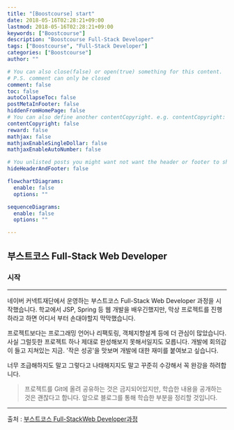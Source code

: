 ```yaml
---
title: "[Boostcourse] start"
date: 2018-05-16T02:28:21+09:00
lastmod: 2018-05-16T02:28:21+09:00
keywords: ["Boostcourse"]
description: "Boostcourse Full-Stack Developer"
tags: ["Boostcourse", "Full-Stack Developer"]
categories: ["Boostcourse"]
author: ""

# You can also close(false) or open(true) something for this content.
# P.S. comment can only be closed
comment: false
toc: false
autoCollapseToc: false
postMetaInFooter: false
hiddenFromHomePage: false
# You can also define another contentCopyright. e.g. contentCopyright: "This is another copyright."
contentCopyright: false
reward: false
mathjax: false
mathjaxEnableSingleDollar: false
mathjaxEnableAutoNumber: false

# You unlisted posts you might want not want the header or footer to show
hideHeaderAndFooter: false

flowchartDiagrams:
  enable: false
  options: ""

sequenceDiagrams: 
  enable: false
  options: ""

---
```


<!--more-->

## 부스트코스  Full-Stack Web Developer

### 시작

---

네이버 커넥트재단에서 운영하는 부스트코스 Full-Stack Web Developer 과정을 시작했습니다. 학교에서 JSP, Spring 등 웹 개발을 배우긴했지만, 막상 프로젝트를 진행하라고 하면 어디서 부터 손대야할지 막막했습니다. 

프로젝트보다는 프로그래밍 언어나 리팩토링, 객체지향설계 등에 더 관심이 많았습니다. 사실 그럴듯한 프로젝트 하나 제대로 완성해보지 못해서일지도 모릅니다. 개발에 회의감이 들고 지쳐있는 지금. '작은 성공'을 맛보며 개발에 대한 재미를 붙여보고 싶습니다.

너무 조급해하지도 말고 그렇다고 나태해지지도 말고 꾸준히 수강해서 꼭 완강을 하려합니다.

> 프로젝트를 Git에 올려 공유하는 것은 금지되어있지만, 학습한 내용을 공개하는것은 괜찮다고 합니다. 앞으로 블로그를 통해 학습한 부분을 정리할 것입니다.

------

출처 : [부스트코스 Full-StackWeb Developer과정](http://www.edwith.org/boostcourse-web)

